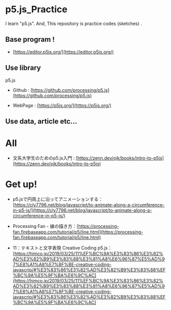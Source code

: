 # p5.js_Practice
I learn "p5.js". And, This repository is practice codes (sketches) .

## Base program !
* [https://editor.p5js.org/](https://editor.p5js.org/)

## Use library
p5.js

* Github : [https://github.com/processing/p5.js](https://github.com/processing/p5.js)

* WebPage : [https://p5js.org/](https://p5js.org/)

## Use data, article etc...
# All
* 文系大学生のためのp5.js入門 : [https://zenn.dev/ojk/books/intro-to-p5js](https://zenn.dev/ojk/books/intro-to-p5js)

# Get up!
* p5.jsで円周上に沿ってアニメーションする：[https://cly7796.net/blog/javascript/to-animate-along-a-circumference-in-p5-js/](https://cly7796.net/blog/javascript/to-animate-along-a-circumference-in-p5-js/)

* Processing Fan - 線の描き方：[https://processing-fan.firebaseapp.com/tutorial/p5/line.html](https://processing-fan.firebaseapp.com/tutorial/p5/line.html)

* 11：テキストと文字表現 Creative Coding p5.js：[https://himco.jp/2019/03/25/11%EF%BC%9A%E3%83%86%E3%82%AD%E3%82%B9%E3%83%88%E3%81%A8%E6%96%87%E5%AD%97%E8%A1%A8%E7%8F%BE-creative-coding-javascrip/#%E3%83%86%E3%82%AD%E3%82%B9%E3%83%88%EF%BC%9A%E5%9F%BA%E6%9C%AC](https://himco.jp/2019/03/25/11%EF%BC%9A%E3%83%86%E3%82%AD%E3%82%B9%E3%83%88%E3%81%A8%E6%96%87%E5%AD%97%E8%A1%A8%E7%8F%BE-creative-coding-javascrip/#%E3%83%86%E3%82%AD%E3%82%B9%E3%83%88%EF%BC%9A%E5%9F%BA%E6%9C%AC)

